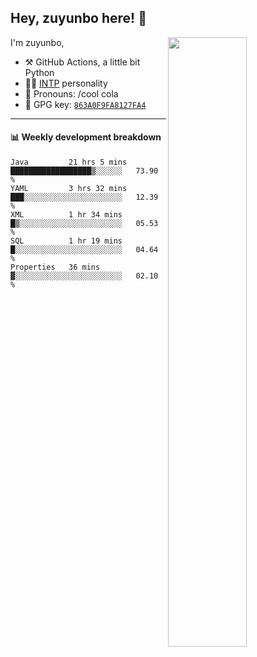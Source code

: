 

## Hey, zuyunbo here! :wave: 
[<img align="right" width="50%" src="https://github-readme-stats.vercel.app/api?username=zuyunbo&theme=dark&show_icons=true">](https://metrics.lecoq.io/ouuan?template=classic)

I'm zuyunbo,

-   :hammer_and_pick: GitHub Actions, a little bit Python
-   :man_scientist: [INTP](https://www.16personalities.com/profiles/3302586f07ca3) personality
-   :man: Pronouns: /cool cola
-   :key: GPG key: [`863A0F9FA8127FA4`](https://github.com/zuyunbo.gpg)

---

#### :bar_chart: Weekly development breakdown
<!--START_SECTION:waka-->
```text
Java         21 hrs 5 mins   ██████████████████▒░░░░░░   73.90 % 
YAML         3 hrs 32 mins   ███░░░░░░░░░░░░░░░░░░░░░░   12.39 % 
XML          1 hr 34 mins    █▒░░░░░░░░░░░░░░░░░░░░░░░   05.53 % 
SQL          1 hr 19 mins    █░░░░░░░░░░░░░░░░░░░░░░░░   04.64 % 
Properties   36 mins         ▓░░░░░░░░░░░░░░░░░░░░░░░░   02.10 % 
```
<!--END_SECTION:waka-->

